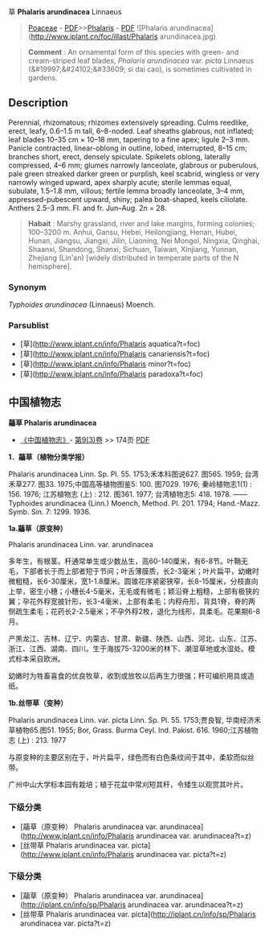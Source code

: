 草 **Phalaris arundinacea** Linnaeus

> [Poaceae](http://www.iplant.cn/info/Poaceae?t=foc) - [PDF](http://www.iplant.cn/foc/pdf/Poaceae.pdf)>>[Phalaris](http://www.iplant.cn/info/Phalaris?t=foc) - [PDF](http://www.iplant.cn/foc/pdf/Phalaris.pdf)
![Phalaris arundinacea](http://www.iplant.cn/foc/illast/Phalaris arundinacea.jpg)

> **Comment** : 
> An ornamental form of this species with green- and cream-striped leaf blades, *Phalaris arundinacea* var. *picta* Linnaeus (&amp;#19997;&amp;#24102;&amp;#33609; si dai cao), is sometimes cultivated in gardens.

## Description

Perennial, rhizomatous; rhizomes extensively spreading. Culms reedlike, erect, leafy, 0.6–1.5 m tall, 6–8-noded. Leaf sheaths glabrous, not inflated; leaf blades 10–35 cm × 10–18 mm, tapering to a fine apex; ligule 2–3 mm. Panicle contracted, linear-oblong in outline, lobed, interrupted, 8–15 cm; branches short, erect, densely spiculate. Spikelets oblong, laterally compressed, 4–6 mm; glumes narrowly lanceolate, glabrous or puberulous, pale green streaked darker green or purplish, keel scabrid, wingless or very narrowly winged upward, apex sharply acute; sterile lemmas equal, subulate, 1.5–1.8 mm, villous; fertile lemma broadly lanceolate, 3–4 mm, appressed-pubescent upward, shiny; palea boat-shaped, keels ciliolate. Anthers 2.5–3 mm. Fl. and fr. Jun–Aug. 2*n* = 28.

> **Habait** : 
> Marshy grassland, river and lake margins, forming colonies; 100–3200 m. Anhui, Gansu, Hebei, Heilongjiang, Henan, Hubei, Hunan, Jiangsu, Jiangxi, Jilin, Liaoning, Nei Mongol, Ningxia, Qinghai, Shaanxi, Shandong, Shanxi, Sichuan, Taiwan, Xinjiang, Yunnan, Zhejiang (Lin'an) [widely distributed in temperate parts of the N hemisphere].

### Synonym
*Typhoides arundinacea* (Linnaeus) Moench.

### Parsublist

* [草](http://www.iplant.cn/info/Phalaris aquatica?t=foc)
* [草](http://www.iplant.cn/info/Phalaris canariensis?t=foc)
* [草](http://www.iplant.cn/info/Phalaris minor?t=foc)
* [草](http://www.iplant.cn/info/Phalaris paradoxa?t=foc)

## 中国植物志

**虉草 Phalaris arundinacea**

* [《中国植物志》](http://www.iplant.cn/frps)- [第9(3)卷](http://www.iplant.cn/frps/vol/9(3)) >> 174页 [PDF](http://www.iplant.cn/frps/pdf/9(3)/174.pdf)

**1．虉草（植物分类学报）**

Phalaris arundinacea Linn. Sp. Pl. 55. 1753;禾本科图说627. 图565. 1959; 台湾禾草277. 图33. 1975;中国高等植物图鉴5: 100. 图7029. 1976; 秦岭植物志1(1) : 156. 1976; 江苏植物志 (上) : 212. 图361. 1977; 台湾植物志5: 418. 1978. ——Typhoides arundinacea (Linn.) Moench, Method. Pl. 201. 1794; Hand.-Mazz. Symb. Sin. 7: 1299. 1936.

**1a.虉草（原变种）**

Phalaris arundinacea Linn. var. arundinacea

多年生，有根茎。秆通常单生或少数丛生，高60-140厘米，有6-8节。叶鞘无毛，下部者长于而上部者短于节间；叶舌薄膜质，长2-3毫米；叶片扁平，幼嫩时微粗糙，长6-30厘米，宽1-1.8厘米。圆锥花序紧密狭窄，长8-15厘米，分枝直向上举，密生小穗；小穗长4-5毫米，无毛或有微毛；颖沿脊上粗糙，上部有极狭的翼；孕花外稃宽披针形，长3-4毫米，上部有柔毛；内稃舟形，背具1脊，脊的两侧疏生柔毛；花药长2-2.5毫米；不孕外稃2枚，退化为线形，具柔毛。花果期6-8月。

产黑龙江、吉林、辽宁、内蒙古、甘肃、新疆、陕西、山西、河北、山东、江苏、浙江、江西、湖南、四川。生于海拔75-3200米的林下、潮湿草地或水湿处。模式标本采自欧洲。

幼嫩时为牲畜喜食的优良牧草，收割或放牧以后再生力很强；秆可编织用具或造纸。

**1b.丝带草（变种）**

Phalaris arundinacea Linn. var. picta Linn. Sp. Pl. 55. 1753;贾良智, 华南经济禾草植物65.图51. 1955; Bor, Grass. Burma Ceyl. Ind. Pakist. 616. 1960;江苏植物志 (上) : 213. 1977

与原变种的主要区别在于，叶片扁平，绿色而有白色条纹间于其中，柔软而似丝带。

广州中山大学标本园有栽培；植于花盆中常刈短其秆，令矮生以观赏其叶片。

### 下级分类
* [虉草（原变种）  Phalaris arundinacea var. arundinacea](http://www.iplant.cn/info/Phalaris arundinacea var. arundinacea?t=z)
* [丝带草  Phalaris arundinacea var. picta](http://www.iplant.cn/info/Phalaris arundinacea var. picta?t=z)

### 下级分类
* [虉草（原变种）  Phalaris arundinacea var. arundinacea](http://iplant.cn/info/sp/Phalaris arundinacea var. arundinacea?t=z)
* [丝带草  Phalaris arundinacea var. picta](http://iplant.cn/info/sp/Phalaris arundinacea var. picta?t=z)
